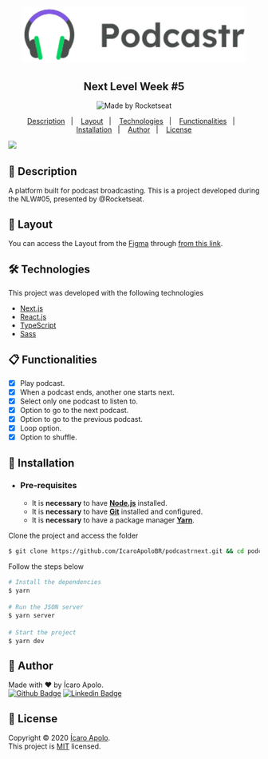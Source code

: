 <h1 align="center">
  <img src="./github/logo.svg" alt="Podcastr" width="450px"/>
  <h2 align="center">Next Level Week #5</h2>
</h1>

<p align="center">
  <img alt="Made by Rocketseat" src="https://img.shields.io/badge/made%20by-Rocketseat-%237519C1?style=flat-square"><br/>
</p>

<p align="center">
  <a href="#page_facing_up-Description">Description</a>&nbsp;&nbsp;&nbsp;|&nbsp;&nbsp;&nbsp;
  <a href="#art-Layout">Layout</a>&nbsp;&nbsp;&nbsp;|&nbsp;&nbsp;&nbsp;
  <a href="#-Technologies">Technologies</a>&nbsp;&nbsp;&nbsp;|&nbsp;&nbsp;&nbsp;
  <a href="#clipboard-Functionalities">Functionalities</a>&nbsp;&nbsp;&nbsp;|&nbsp;&nbsp;&nbsp;
  <a href="#closed_book-Installation">Installation</a>&nbsp;&nbsp;&nbsp;|&nbsp;&nbsp;&nbsp;
  <a href="#man-Author">Author</a>&nbsp;&nbsp;&nbsp;|&nbsp;&nbsp;&nbsp;
  <a href="#memo-License">License</a>
</p>

<img src="./github/podcastr.svg" />

## :page_facing_up: Description
A platform built for podcast broadcasting. 
This is a project developed during the NLW#05, presented by @Rocketseat.

## :art: Layout
You can access the Layout from the <a href="https://www.figma.com">Figma<a> through <a href="https://www.figma.com/file/5KchzYko8NeeV0suqrSi6x/Podcastr-(Copy)?node-id=199599%3A1028">from this link<a>.

## 🛠 Technologies
This project was developed with the following technologies

- [Next.js](https://nextjs.org/)
- [React.js](https://pt-br.reactjs.org/)
- [TypeScript](https://www.typescriptlang.org/)
- [Sass](https://sass-lang.com/)

## :clipboard: Functionalities
- [x] Play podcast.
- [x] When a podcast ends, another one starts next.
- [x] Select only one podcast to listen to.
- [x] Option to go to the next podcast.
- [x] Option to go to the previous podcast.
- [x] Loop option.
- [x] Option to shuffle.

## :closed_book: Installation

- ### **Pre-requisites**

  - It is **necessary** to have **[Node.js](https://nodejs.org/en/)** installed.
  - It is **necessary** to have **[Git](https://git-scm.com/)** installed and configured.
  - It is **necessary** to have a package manager **[Yarn](https://yarnpkg.com/)**.

Clone the project and access the folder

```bash
$ git clone https://github.com/IcaroApoloBR/podcastrnext.git && cd podcastrnext
```

Follow the steps below
```bash
# Install the dependencies
$ yarn

# Run the JSON server
$ yarn server

# Start the project
$ yarn dev
```

## :man: Author

Made with ❤️ by Ícaro Apolo.
<br />
[![Github Badge](https://img.shields.io/badge/-Github-000?style=flat-square&logo=Github&logoColor=white&link=https://github.com/IcaroApoloBR)](https://github.com/IcaroApoloBR)
[![Linkedin Badge](https://img.shields.io/badge/-LinkedIn-blue?style=flat-square&logo=Linkedin&logoColor=white&link=https://www.linkedin.com/in/icaroapolo)](https://www.linkedin.com/in/icaroapolo)
<br />

## :memo: License

Copyright © 2020 [Ícaro Apolo](https://github.com/IcaroApoloBR).<br />
This project is [MIT](./LICENSE) licensed.
